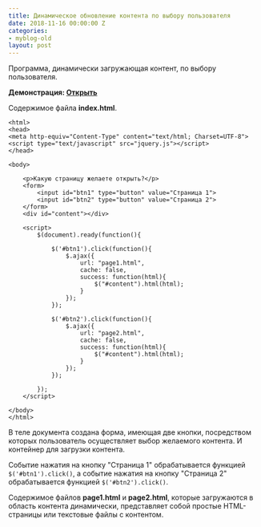```yaml
---
title: Динамическое обновление контента по выбору пользователя
date: 2018-11-16 00:00:00 Z
categories:
- myblog-old
layout: post
---
```


Программа, динамически загружающая контент, по выбору пользователя.

**Демонстрация: [Открыть](https://thimbleprojects.org/ukiran/576729/)**

Содержимое файла **index.html**.

    <html>  
    <head>  
    <meta http-equiv="Content-Type" content="text/html; Charset=UTF-8">  
    <script type="text/javascript" src="jquery.js"></script>  
    </head>  
      
    <body>  
          
        <p>Какую страницу желаете открыть?</p>  
        <form>  
            <input id="btn1" type="button" value="Страница 1">   
            <input id="btn2" type="button" value="Страница 2">  
        </form>  
        <div id="content"></div>  
          
        <script>  
            $(document).ready(function(){  
              
                $('#btn1').click(function(){  
                    $.ajax({  
                        url: "page1.html",  
                        cache: false,  
                        success: function(html){  
                            $("#content").html(html);  
                        }  
                    });  
                });  
                  
                $('#btn2').click(function(){  
                    $.ajax({  
                        url: "page2.html",  
                        cache: false,  
                        success: function(html){  
                            $("#content").html(html);  
                        }  
                    });  
                });  
                  
            });  
        </script>  
          
    </body>  
    </html>  

В теле документа создана форма, имеющая две кнопки, посредством которых пользователь осуществляет выбор желаемого контента. И контейнер для загрузки контента.

Событие нажатия на кнопку "Страница 1" обрабатывается функцией `$('#btn1').click()`, а событие нажатия на кнопку "Страница 2" обрабатывается функцией `$('#btn2').click()`.

Содержимое файлов **page1.html** и **page2.html**, которые загружаются в область контента динамически, представляет собой простые HTML-страницы или текстовые файлы с контентом.
